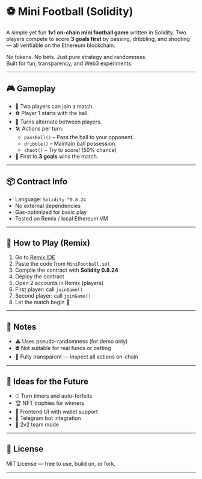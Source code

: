 # ⚽ Mini Football (Solidity)   
     
A simple yet fun **1v1 on-chain mini football game** written in Solidity. Two players compete to score **3 goals first** by passing, dribbling, and shooting — all verifiable on the Ethereum blockchain.  
  
No tokens. No bets. Just pure strategy and randomness.      
Built for fun, transparency, and Web3 experiments.    
  
---
    
## 🎮 Gameplay    
  
- 🧍 Two players can join a match.  
- ⚽ Player 1 starts with the ball.      
- 🔁 Turns alternate between players.    
- 🛠️ Actions per turn:  
  - `passBall()` – Pass the ball to your opponent.
  - `dribble()` – Maintain ball possession.    
  - `shoot()` – Try to score! (50% chance)  
- 🎯 First to **3 goals** wins the match.
 
---

## 📦 Contract Info  

- Language: `Solidity ^0.8.24`
- No external dependencies
- Gas-optimized for basic play
- Tested on Remix / local Ethereum VM

---

## 🧪 How to Play (Remix)

1. Go to [Remix IDE](https://remix.ethereum.org/)
2. Paste the code from `MiniFootball.sol`
3. Compile the contract with **Solidity 0.8.24**
4. Deploy the contract
5. Open 2 accounts in Remix (players)
6. First player: call `joinGame()`
7. Second player: call `joinGame()`
8. Let the match begin 🎉

---

## 🔐 Notes

- ⚠️ Uses pseudo-randomness (for demo only)
- ⛔ Not suitable for real funds or betting
- 🧪 Fully transparent — inspect all actions on-chain

---

## 🚀 Ideas for the Future

- ⏱ Turn timers and auto-forfeits
- 🏆 NFT trophies for winners
- 🎨 Frontend UI with wallet support
- 🤖 Telegram bot integration
- 🤝 2v2 team mode

---

## 📄 License

MIT License — free to use, build on, or fork.

---

